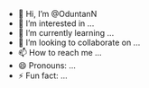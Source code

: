 - 👋 Hi, I’m @OduntanN
- 👀 I’m interested in ...
- 🌱 I’m currently learning ...
- 💞️ I’m looking to collaborate on ...
- 📫 How to reach me ...
- 😄 Pronouns: ...
- ⚡ Fun fact: ...

<!---
OduntanN/OduntanN is a ✨ special ✨ repository because its `README.md` (this file) appears on your GitHub profile.
You can click the Preview link to take a look at your changes.
--->
